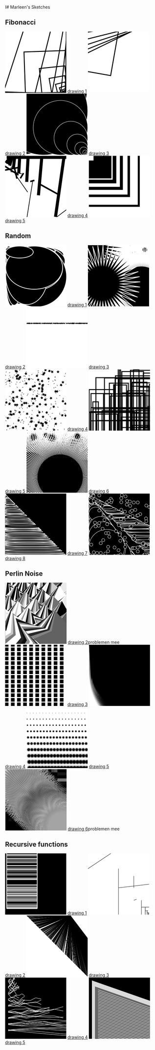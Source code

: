 I# Marleen's Sketches

## Fibonacci
![](Marleen/01Fibo/Fibonacci5.png) 
[drawing 1](Marleen/01Fibo/Fibonacci2.pv)
![](Marleen/01Fibo/Fibonacci6.png) 
[drawing 2](Marleen/01Fibo/Fibonacci4.pv)
![](Marleen/01Fibo/Fibonacci7.png) 
[drawing 3](Marleen/01Fibo/Fibonacci6.pv)
![](Marleen/01Fibo/Fibonacci9.png) 
[drawing 4](Marleen/01Fibo/Fibonacci8.pv)
![](Marleen/01Fibo/Fibonacci10.png) 
[drawing 5](Marleen/01Fibo/Fibonacci9.pv)

## Random
![](Marleen/02Random/Random1.png) 
[drawing 1](Marleen/01Fibo/ArtEZ_DM_Random_1.pv)
![](Marleen/02Random/Random2.png) 
[drawing 2](Marleen/02Random/ArtEZ_DM_Random_2.pv)
![](Marleen/02Random/Random3.png) 
[drawing 3](Marleen/02Random/ArtEZ_DM_Random_3.pv)
![](Marleen/02Random/Random4.png) 
[drawing 4](Marleen/02Random/ArtEZ_DM_Random_4.pv)
![](Marleen/02Random/Random6.png) 
[drawing 5](Marleen/02Random/ArtEZ_DM_Random_6.pv)
![](Marleen/02Random/Random7.png) 
[drawing 6](Marleen/02Random/ArtEZ_DM_Random_7.pv)
![](Marleen/02Random/Random8.png) 
[drawing 7](Marleen/02Random/ArtEZ_DM_Random_8.pv)
![](Marleen/02Random/Random9.png) 
[drawing 8](Marleen/02Random/ArtEZ_DM_Random_9.pv)


## Perlin Noise
![](Marleen/03PerlinNoise/PerlinNoise2.png) 
[drawing 2](Marleen/03PerlinNoise/ArtEZ_DM_PerlinNoise_2.pv)problemen mee
![](Marleen/03PerlinNoise/PerlinNoise3.png) 
[drawing 3](Marleen/03PerlinNoise/ArtEZ_DM_PerlinNoise_3.pv)
![](Marleen/03PerlinNoise/PerlinNoise4.png) 
[drawing 4](Marleen/03PerlinNoise/ArtEZ_DM_PerlinNoise_4.pv)
![](Marleen/03PerlinNoise/PerlinNoise5.png) 
[drawing 5](Marleen/03PerlinNoise/ArtEZ_DM_PerlinNoise_5.pv)
![](Marleen/03PerlinNoise/PerlinNoise6.png) 
[drawing 6](Marleen/03PerlinNoise/ArtEZ_DM_PerlinNoise_6.pv)problemen mee



## Recursive functions
![](Marleen/04RecursiveFunctions/RecursiveFunction.png) 
[drawing 1](Marleen/04RecursiveFunctions/ArtEZ_DM_RecursiveFunctions_1.pv)
![](Marleen/04RecursiveFunctions/RecursiveFunction2.png) 
[drawing 2](Marleen/04RecursiveFunctions/ArtEZ_DM_RecursiveFunctions_2.pv)
![](Marleen/04RecursiveFunctions/RecursiveFunction3.png) 
[drawing 3](Marleen/04RecursiveFunctions/ArtEZ_DM_RecursiveFunctions_3.pv)
![](Marleen/04RecursiveFunctions/RecursiveFunction4.png) 
[drawing 4](Marleen/04RecursiveFunctions/ArtEZ_DM_RecursiveFunctions_4.pv)
![](Marleen/04RecursiveFunctions/RecursiveFunction5.png) 
[drawing 5](Marleen/04RecursiveFunctions/ArtEZ_DM_RecursiveFunctions_5.pv)
